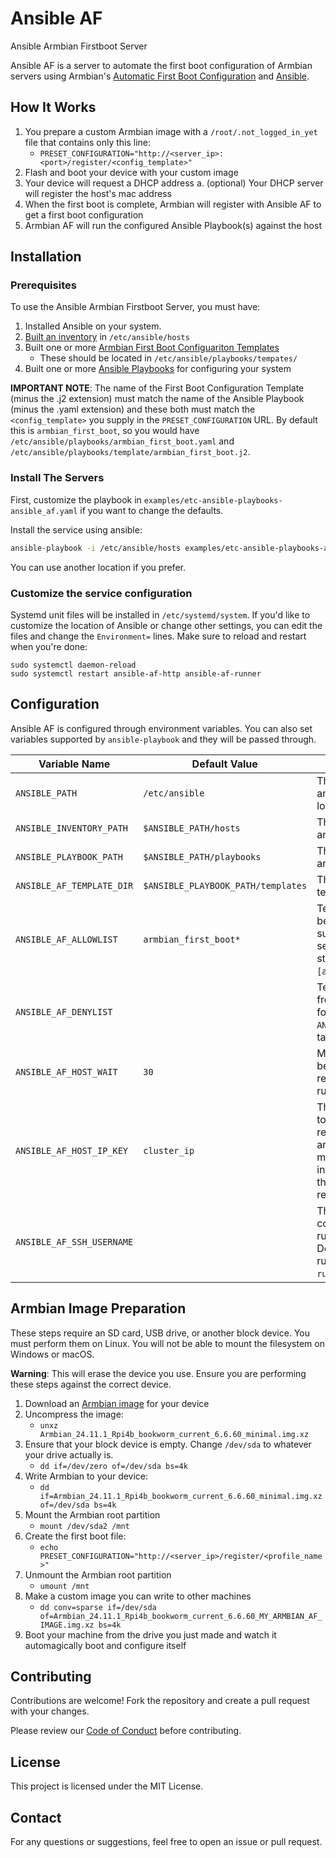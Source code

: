 # Ansible AF

Ansible Armbian Firstboot Server 

Ansible AF is a server to automate the first boot configuration of Armbian servers using Armbian's [Automatic First Boot Configuration](https://docs.armbian.com/User-Guide_Autoconfig/) and [Ansible](https://docs.ansible.com/).

## How It Works

1. You prepare a custom Armbian image with a `/root/.not_logged_in_yet` file that contains only this line:
    * `PRESET_CONFIGURATION="http://<server_ip>:<port>/register/<config_template>"`
2. Flash and boot your device with your custom image
3. Your device will request a DHCP address
    a. (optional) Your DHCP server will register the host's mac address
4. When the first boot is complete, Armbian will register with Ansible AF to get a first boot configuration
5. Armbian AF will run the configured Ansible Playbook(s) against the host

## Installation

### Prerequisites

To use the Ansible Armbian Firstboot Server, you must have:

1. Installed Ansible on your system.
2. [Built an inventory](https://docs.ansible.com/ansible/latest/inventory_guide/intro_inventory.html) in `/etc/ansible/hosts`
3. Built one or more [Armbian First Boot Configuariton Templates](https://docs.armbian.com/User-Guide_Autoconfig/)
   * These should be located in `/etc/ansible/playbooks/tempates/`
4. Built one or more [Ansible Playbooks](https://docs.ansible.com/ansible/latest/playbook_guide/playbooks_intro.html) for configuring your system

**IMPORTANT NOTE**: The name of the First Boot Configuration Template (minus the .j2 extension) must match the name of the Ansible Playbook (minus the .yaml extension) and these both must match the `<config_template>` you supply in the `PRESET_CONFIGURATION` URL. By default this is `armbian_first_boot`, so you would have `/etc/ansible/playbooks/armbian_first_boot.yaml` and `/etc/ansible/playbooks/template/armbian_first_boot.j2`.

### Install The Servers

First, customize the playbook in `examples/etc-ansible-playbooks-ansible_af.yaml` if you want to change the defaults.

Install the service using ansible:

```bash
ansible-playbook -i /etc/ansible/hosts examples/etc-ansible-playbooks-ansible_af.yaml
```

You can use another location if you prefer.

### Customize the service configuration

Systemd unit files will be installed in `/etc/systemd/system`. If you'd like to customize the location of Ansible or change other settings, you can edit the files and change the `Environment=` lines. Make sure to reload and restart when you're done:

```
sudo systemctl daemon-reload
sudo systemctl restart ansible-af-http ansible-af-runner
```

## Configuration

Ansible AF is configured through environment variables. You can also set variables supported by `ansible-playbook` and they will be passed through.

| Variable Name | Default Value | Description |
|---------------|---------------|-------------|
| `ANSIBLE_PATH` | `/etc/ansible` | The base path where ansible files are located |
| `ANSIBLE_INVENTORY_PATH` | `$ANSIBLE_PATH/hosts` | The path to the ansible inventory |
| `ANSIBLE_PLAYBOOK_PATH` | `$ANSIBLE_PATH/playbooks` | The path to the ansible playbooks |
| `ANSIBLE_AF_TEMPLATE_DIR` | `$ANSIBLE_PLAYBOOK_PATH/templates` | The path to ansible tempate files |
| `ANSIBLE_AF_ALLOWLIST` | `armbian_first_boot*` | Templates allowed to be rendered. Can supply a comma separated list. Shell style wildcards (`*`, `?`, `[a-z]`) supported. |
| `ANSIBLE_AF_DENYLIST` | | Templates disallowed from rendering. Same format as `ANSIBLE_AF_ALLOWLIST`, takes precedence. |
| `ANSIBLE_AF_HOST_WAIT` | `30` | Minimum time to wait between host registration and running the playbook. |
| `ANSIBLE_AF_HOST_IP_KEY` | `cluster_ip` | This key will be used to match a registration to the ansible inventory. It must exist in your inventory and match the IP the registration request comes from. |
| `ANSIBLE_AF_SSH_USERNAME` | | The ssh username to connect as when running the playbook. Defaults to the user running `armbian-af-runner`. |

## Armbian Image Preparation

These steps require an SD card, USB drive, or another block device. You must perform them on Linux. You will not be able to mount the filesystem on Windows or macOS.

**Warning**: This will erase the device you use. Ensure you are performing these steps against the correct device.

1. Download an [Armbian image](https://www.armbian.com/download/) for your device
2. Uncompress the image:
    * `unxz Armbian_24.11.1_Rpi4b_bookworm_current_6.6.60_minimal.img.xz`
3. Ensure that your block device is empty. Change `/dev/sda` to whatever your drive actually is.
    * `dd if=/dev/zero of=/dev/sda bs=4k`
3. Write Armbian to your device:
    * `dd if=Armbian_24.11.1_Rpi4b_bookworm_current_6.6.60_minimal.img.xz of=/dev/sda bs=4k`
4. Mount the Armbian root partition
    * `mount /dev/sda2 /mnt`
5. Create the first boot file:
    * `echo PRESET_CONFIGURATION="http://<server_ip>/register/<profile_name>"`
6. Unmount the Armbian root partition
    * `umount /mnt`
7. Make a custom image you can write to other machines
    * `dd conv=sparse if=/dev/sda of=Armbian_24.11.1_Rpi4b_bookworm_current_6.6.60_MY_ARMBIAN_AF_IMAGE.img.xz bs=4k`
8. Boot your machine from the drive you just made and watch it automagically boot and configure itself

## Contributing

Contributions are welcome! Fork the repository and create a pull request with your changes.

Please review our [Code of Conduct](code_of_conduct.md) before contributing.

## License

This project is licensed under the MIT License.

## Contact

For any questions or suggestions, feel free to open an issue or pull request.
